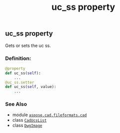 ﻿---
title: uc_ss property
second_title: Aspose.CAD for Python via .NET API References
description: 
type: docs
weight: 470
url: /python-net/aspose.cad.fileformats.cad/dwgimage/uc_ss/
is_root: false
---

## uc_ss property


Gets or sets the uc ss.
### Definition:
```python
@property
def uc_ss(self):
    ...
@uc_ss.setter
def uc_ss(self, value):
    ...
```

### See Also
* module [`aspose.cad.fileformats.cad`](../../)
* class [`CadUcsList`](/cad/python-net/aspose.cad.fileformats.cad/caducslist)
* class [`DwgImage`](/cad/python-net/aspose.cad.fileformats.cad/dwgimage)

